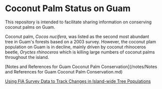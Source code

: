 # Coconut Palm Status on Guam

This repository is intended to facilitate sharing information on conserving coconut palms on Guam. 

Coconut palm, *Cocos nucifera*, was listed as the second most abundant tree in Guam's forests based on a 2003 survey.
However, the coconut plam population on Guam is in decline, mainly driven by coconut rhinoceros beetle, *Oryctes rhinoceros* which is killing large numbers of coconut palms throughout the island.

[Notes and References for Guam Coconut Palm Conservation](/notes/Notes and References for Guam Coconut Palm Conservation.md)

[Using FIA Survey Data to Track Changes in Island-wide Tree Populations](notes/FIA-survey-results.md)







